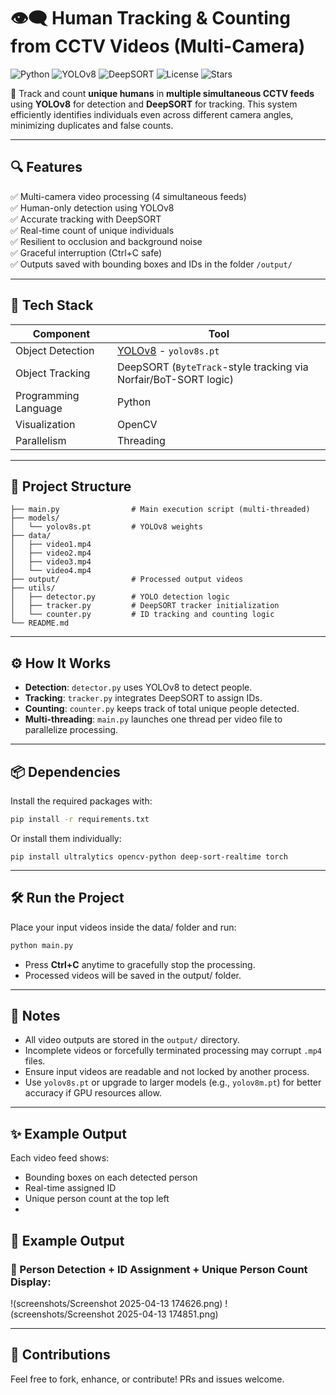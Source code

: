 # 👁️‍🗨️ Human Tracking & Counting from CCTV Videos (Multi-Camera)

![Python](https://img.shields.io/badge/Python-3.8%2B-blue?logo=python)
![YOLOv8](https://img.shields.io/badge/YOLOv8-Tracking-green?logo=github)
![DeepSORT](https://img.shields.io/badge/DeepSORT-MultiObjectTracking-orange)
![License](https://img.shields.io/github/license/HarshitaMav/Human-Detection-from-CCTV-Footage)
![Stars](https://img.shields.io/github/stars/HarshitaMav/Human-Detection-from-CCTV-Footage?style=social)

🧠 Track and count **unique humans** in **multiple simultaneous CCTV feeds** using **YOLOv8** for detection and **DeepSORT** for tracking. This system efficiently identifies individuals even across different camera angles, minimizing duplicates and false counts.

---

## 🔍 Features

✅ Multi-camera video processing (4 simultaneous feeds)  
✅ Human-only detection using YOLOv8  
✅ Accurate tracking with DeepSORT  
✅ Real-time count of unique individuals  
✅ Resilient to occlusion and background noise  
✅ Graceful interruption (Ctrl+C safe)  
✅ Outputs saved with bounding boxes and IDs in the folder `/output/`

---

## 🧠 Tech Stack

| Component   | Tool               |
|-------------|--------------------|
| Object Detection | [YOLOv8](https://github.com/ultralytics/ultralytics) - `yolov8s.pt` |
| Object Tracking  | DeepSORT (`ByteTrack`-style tracking via Norfair/BoT-SORT logic) |
| Programming Language | Python |
| Visualization | OpenCV |
| Parallelism | Threading |

---

## 📁 Project Structure

```plaintext
├── main.py                # Main execution script (multi-threaded)
├── models/
│   └── yolov8s.pt         # YOLOv8 weights
├── data/
│   ├── video1.mp4
│   ├── video2.mp4
│   ├── video3.mp4
│   └── video4.mp4
├── output/                # Processed output videos
├── utils/
│   ├── detector.py        # YOLO detection logic
│   ├── tracker.py         # DeepSORT tracker initialization
│   └── counter.py         # ID tracking and counting logic
└── README.md
```
---

## ⚙️ How It Works

- **Detection**: `detector.py` uses YOLOv8 to detect people.  
- **Tracking**: `tracker.py` integrates DeepSORT to assign IDs.  
- **Counting**: `counter.py` keeps track of total unique people detected.  
- **Multi-threading**: `main.py` launches one thread per video file to parallelize processing.

---

## 📦 Dependencies

Install the required packages with:

```bash
pip install -r requirements.txt
```
Or install them individually:
```
pip install ultralytics opencv-python deep-sort-realtime torch
```
---

## 🛠️ Run the Project
Place your input videos inside the data/ folder and run:

```bash
python main.py
```
- Press **Ctrl+C** anytime to gracefully stop the processing.
- Processed videos will be saved in the output/ folder.

---

## 📌 Notes
- All video outputs are stored in the `output/` directory.
- Incomplete videos or forcefully terminated processing may corrupt `.mp4` files.
- Ensure input videos are readable and not locked by another process.
- Use `yolov8s.pt` or upgrade to larger models (e.g., `yolov8m.pt`) for better accuracy if GPU resources allow.

---

## ✨ Example Output
Each video feed shows:
- Bounding boxes on each detected person
- Real-time assigned ID
- Unique person count at the top left
- 
## 📸 Example Output
### 🎯 Person Detection + ID Assignment + Unique Person Count Display:
!(screenshots/Screenshot 2025-04-13 174626.png)
!(screenshots/Screenshot 2025-04-13 174851.png)

---

## 🤝 Contributions
Feel free to fork, enhance, or contribute! PRs and issues welcome.
